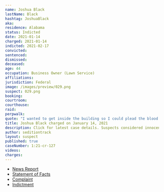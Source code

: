```yaml
---
name: Joshua Black
lastName: Black
hashtag: JoshuaBlack
aka:
residence: Alabama
status: Indicted
date: 2021-01-14
charged: 2021-01-14
indicted: 2021-02-17
convicted:
sentenced:
dismissed:
deceased:
age: 44
occupation: Business Owner (Lawn Service)
affiliations:
jurisdiction: Federal
image: /images/preview/029.png
suspect: 029.png
booking:
courtroom:
courthouse:
raid:
perpwalk:
quote: "I wanted to get inside the building so I could plead the blood of Jesus over it. That was my goal."
title: Joshua Black charged on January 14, 2021
description: Click for latest case details. Suspects considered innocent until proven guilty.
author: seditiontrack
layout: suspect
published: true
caseNumber: 1:21-cr-127
videos:
charges:
---
```


- [News Report](https://www.wbrc.com/2021/01/14/leeds-man-charged-capitol-riot-identified-by-blood-his-cheek/)
- [Statement of Facts](https://www.justice.gov/opa/page/file/1354806/download)
- [Complaint](https://www.justice.gov/opa/page/file/1354811/download)
- [Indictment](https://www.justice.gov/usao-dc/case-multi-defendant/file/1377666/download)
